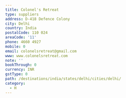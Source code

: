 ```yaml
---
title: Colonel's Retreat
type: suppliers
address: D-418 Defence Colony
city: Delhi
country: India
postalCode: 110 024
areaCode: '11'
phone: 4660 4927
mobile: 0
email: colonelsretreat@gmail.com
www: www.colonelsretreat.com
note: ''
bookThrough: 0
currency: INR
gstType: 0
path: /destinations/india/states/delhi/cities/delhi/
category:
  - H
---
```


